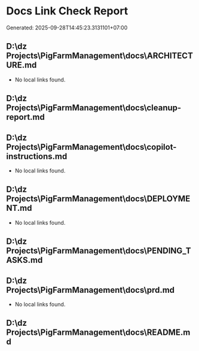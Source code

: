 ﻿# Docs Link Check Report
Generated: 2025-09-28T14:45:23.3131101+07:00

## D:\dz Projects\PigFarmManagement\docs\ARCHITECTURE.md
- No local links found.

## D:\dz Projects\PigFarmManagement\docs\cleanup-report.md

## D:\dz Projects\PigFarmManagement\docs\copilot-instructions.md
- No local links found.

## D:\dz Projects\PigFarmManagement\docs\DEPLOYMENT.md
- No local links found.

## D:\dz Projects\PigFarmManagement\docs\PENDING_TASKS.md

## D:\dz Projects\PigFarmManagement\docs\prd.md
- No local links found.

## D:\dz Projects\PigFarmManagement\docs\README.md

